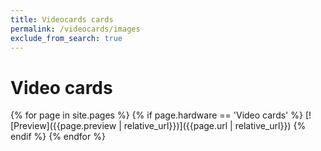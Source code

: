 ```yaml
---
title: Videocards cards
permalink: /videocards/images
exclude_from_search: true
---
```

# Video cards
{% for page in site.pages %}
    {% if page.hardware == 'Video cards' %}
[![Preview]({{page.preview | relative_url}})]({{page.url | relative_url}})
    {% endif %}
{% endfor %}